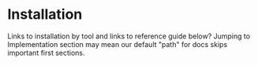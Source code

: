 # Installation

Links to installation by tool and links to reference guide below? Jumping to Implementation section may mean our default "path" for docs skips important first sections.

